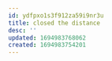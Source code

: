 ```yaml
---
id: ydfpxo1s3f912za59i9nr3u
title: closed the distance
desc: ''
updated: 1694983768062
created: 1694983754201
---
```

